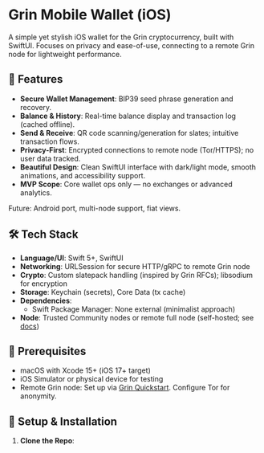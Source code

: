 # Grin Mobile Wallet (iOS)

A simple yet stylish iOS wallet for the Grin cryptocurrency, built with SwiftUI. Focuses on privacy and ease-of-use, connecting to a remote Grin node for lightweight performance.

## 🚀 Features
- **Secure Wallet Management**: BIP39 seed phrase generation and recovery.
- **Balance & History**: Real-time balance display and transaction log (cached offline).
- **Send & Receive**: QR code scanning/generation for slates; intuitive transaction flows.
- **Privacy-First**: Encrypted connections to remote node (Tor/HTTPS); no user data tracked.
- **Beautiful Design**: Clean SwiftUI interface with dark/light mode, smooth animations, and accessibility support.
- **MVP Scope**: Core wallet ops only — no exchanges or advanced analytics.

Future: Android port, multi-node support, fiat views.

## 🛠 Tech Stack
- **Language/UI**: Swift 5+, SwiftUI
- **Networking**: URLSession for secure HTTP/gRPC to remote Grin node
- **Crypto**: Custom slatepack handling (inspired by Grin RFCs); libsodium for encryption
- **Storage**: Keychain (secrets), Core Data (tx cache)
- **Dependencies**: 
  - Swift Package Manager: None external (minimalist approach)
- **Node**: Trusted Community nodes or remote full node (self-hosted; see [docs](https://github.com/mimblewimble/grin))

## 📱 Prerequisites
- macOS with Xcode 15+ (iOS 17+ target)
- iOS Simulator or physical device for testing
- Remote Grin node: Set up via [Grin Quickstart](https://github.com/mimblewimble/grin#quick-start). Configure Tor for anonymity.

## 🔧 Setup & Installation
1. **Clone the Repo**:
